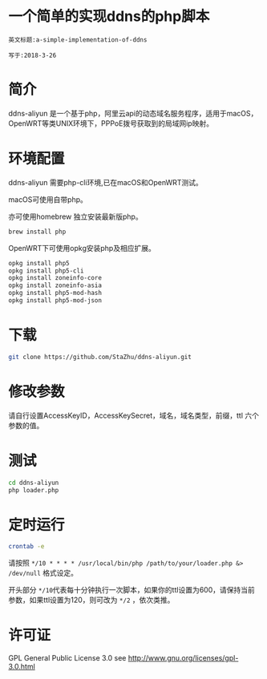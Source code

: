 # 一个简单的实现ddns的php脚本

`英文标题:a-simple-implementation-of-ddns`

`写于:2018-3-26`

# 简介

ddns-aliyun 是一个基于php，阿里云api的动态域名服务程序，适用于macOS，OpenWRT等类UNIX环境下，PPPoE拨号获取到的局域网ip映射。

# 环境配置

ddns-aliyun 需要php-cli环境,已在macOS和OpenWRT测试。

macOS可使用自带php。

亦可使用homebrew 独立安装最新版php。

```bash
brew install php
```

OpenWRT下可使用opkg安装php及相应扩展。

```bash
opkg install php5
opkg install php5-cli
opkg install zoneinfo-core
opkg install zoneinfo-asia
opkg install php5-mod-hash
opkg install php5-mod-json
```

# 下载

```bash
git clone https://github.com/StaZhu/ddns-aliyun.git
```

# 修改参数

请自行设置AccessKeyID，AccessKeySecret，域名，域名类型，前缀，ttl 六个参数的值。

# 测试

```bash
cd ddns-aliyun
php loader.php
```

# 定时运行

```bash
crontab -e
```

请按照  `*/10 * * * * /usr/local/bin/php /path/to/your/loader.php &> /dev/null` 格式设定。

开头部分  `*/10`代表每十分钟执行一次脚本，如果你的ttl设置为600，请保持当前参数，如果ttl设置为120，则可改为 `*/2` ，依次类推。

# 许可证

 GPL General Public License 3.0 see <http://www.gnu.org/licenses/gpl-3.0.html>